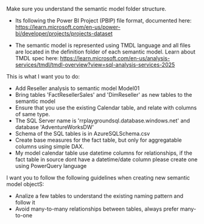 

Make sure you understand the semantic model folder structure. 
- Its following the Power BI Project (PBIP) file format, documented here: https://learn.microsoft.com/en-us/power-bi/developer/projects/projects-dataset

- The semantic model is represented using TMDL language and all files are located in the definition folder of each semantic model. Learn about TMDL spec here: https://learn.microsoft.com/en-us/analysis-services/tmdl/tmdl-overview?view=sql-analysis-services-2025

This is what I want you to do:

- Add Reseller analysis to semantic model Model01
- Bring tables 'FactResellerSales' and 'DimReseller' as new tables to the semantic model
- Ensure that you use the existing Calendar table, and relate with columns of same type.
- The SQL Server name is 'rrplaygroundsql.database.windows.net' and database 'AdventureWorksDW'
- Schema of the SQL tables is in AzureSQLSchema.csv
- Create base measures for the fact table, but only for aggregatable columns using simple DAX.
- My model calendar table use datetime columns for relationships, if the fact table in source dont have a datetime/date column please create one using PowerQuery language

I want you to follow the following guidelines when creating new semantic model objectS:

- Analize a few tables to understand the existing naming pattern and follow it
- Avoid many-to-many relationships between tables, always prefer many-to-one

